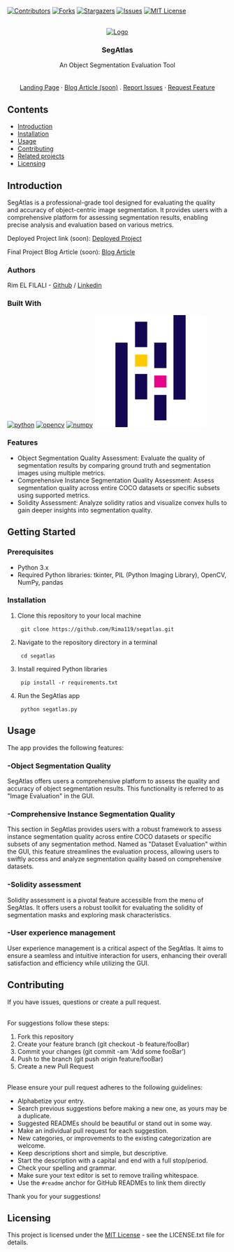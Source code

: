 [![Contributors][contributors-shield]][contributors-url]
[![Forks][forks-shield]][forks-url]
[![Stargazers][stars-shield]][stars-url]
[![Issues][issues-shield]][issues-url]
[![MIT License][license-shield]][license-url]

<br />
<div align="center">
  <a href="https://github.com/Rima119/segatlas/">
    <img src="images/logo.png" alt="Logo" width="300" height="300">
  </a>

  <h3 align="center">SegAtlas</h3></h3>

  <p align="center">
    An Object Segmentation Evaluation Tool
    <br />
    <br />
    <br />
    <a href="https://rima119.github.io/segatlas/">Landing Page</a>
    ·
    <a href="https://rimcode.medium.com/">Blog Article (soon)</a>
    .
    <a href="https://github.com/Rima119/segatlas/issues">Report Issues</a>
    ·
    <a href="https://github.com/Rima119/segatlas/issues">Request Feature</a>
  </p>
</div>


## Contents
- [Introduction](#introduction)
- [Installation](#installation)
- [Usage](#usage)
- [Contributing](#contributing)
- [Related projects](#related-projects)
- [Licensing](#licensing)


## Introduction
SegAtlas is a professional-grade tool designed for evaluating the quality and accuracy of object-centric image segmentation. It provides users with a comprehensive platform for assessing segmentation results, enabling precise analysis and evaluation based on various metrics.

Deployed Project link (soon): [Deployed Project]()

Final Project Blog Article (soon): [Blog Article]()

### Authors

Rim EL FILALI - [Github](https://github.com/Rima119) / [Linkedin](https://www.linkedin.com/in/rim-el-filali-0710a6269/)

### Built With

[![python][python]][python-url]
[![opencv][opencv]][opencv-url]
[![numpy][numpy]][numpy-url]
[![panda][panda]][panda-url]

### Features
- Object Segmentation Quality Assessment: Evaluate the quality of segmentation results by comparing ground truth and segmentation images using multiple metrics.
- Comprehensive Instance Segmentation Quality Assessment: Assess segmentation quality across entire COCO datasets or specific subsets using supported metrics.
- Solidity Assessment: Analyze solidity ratios and visualize convex hulls to gain deeper insights into segmentation quality.

## Getting Started

### Prerequisites

- Python 3.x
- Required Python libraries: tkinter, PIL (Python Imaging Library), OpenCV, NumPy, pandas

### Installation

1. Clone this repository to your local machine
        
        git clone https://github.com/Rima119/segatlas.git
        

2. Navigate to the repository directory in a terminal

        cd segatlas
        

4. Install required Python libraries

        pip install -r requirements.txt
        

5. Run the SegAtlas app

        python segatlas.py
        

## Usage
The app provides the following features:
### -Object Segmentation Quality
SegAtlas offers users a comprehensive platform to assess the quality and accuracy of object segmentation results. 
This functionality is referred to as "Image Evaluation" in the GUI.


### -Comprehensive Instance Segmentation Quality
This section in SegAtlas provides users with a robust framework to assess instance segmentation quality across entire COCO datasets or specific subsets of any segmentation method. 
Named as "Dataset Evaluation" within the GUI, this feature streamlines the evaluation process, allowing users to swiftly access and analyze segmentation quality based on comprehensive datasets.


### -Solidity assessment
Solidity assessment is a pivotal feature accessible from the menu of SegAtlas. It offers users a robust toolkit for evaluating the solidity of segmentation masks and exploring mask characteristics.


### -User experience management
User experience management is a critical aspect of the SegAtlas. It aims to ensure a seamless and intuitive interaction for users, enhancing their overall satisfaction and efficiency while utilizing the GUI. 



## Contributing
If you have issues, questions or create a pull request.

</br>
For suggestions follow these steps:

1. Fork this repository
2. Create your feature branch (git checkout -b feature/fooBar)
3. Commit your changes (git commit -am 'Add some fooBar')
4. Push to the branch (git push origin feature/fooBar)
5. Create a new Pull Request
</br>
Please ensure your pull request adheres to the following guidelines:

- Alphabetize your entry.
- Search previous suggestions before making a new one, as yours may be a duplicate.
- Suggested READMEs should be beautiful or stand out in some way.
- Make an individual pull request for each suggestion.
- New categories, or improvements to the existing categorization are welcome.
- Keep descriptions short and simple, but descriptive.
- Start the description with a capital and end with a full stop/period.
- Check your spelling and grammar.
- Make sure your text editor is set to remove trailing whitespace.
- Use the `#readme` anchor for GitHub READMEs to link them directly

Thank you for your suggestions!


## Licensing
This project is licensed under the [MIT License](https://github.com/Rima119/segatlas/blob/main/LICENSE.txt) - see the LICENSE.txt file for details.



[contributors-shield]: https://img.shields.io/github/contributors/Rima119/segatlas.svg?style=for-the-badge
[contributors-url]: https://github.com/Rima119/segatlas/graphs/contributors
[forks-shield]: https://img.shields.io/github/forks/Rima119/segatlas.svg?style=for-the-badge
[forks-url]: https://github.com/Rima119/segatlas/forks
[stars-shield]: https://img.shields.io/github/stars/Rima119/segatlas.svg?style=for-the-badge
[stars-url]: https://github.com/Rima119/segatlas/stargazers
[issues-shield]: https://img.shields.io/github/issues/Rima119/segatlas.svg?style=for-the-badge
[issues-url]: https://github.com/Rima119/segatlas/issues
[license-shield]: https://img.shields.io/github/license/Rima119/segatlas.svg?style=for-the-badge
[license-url]: https://github.com/Rima119/segatlas/blob/main/LICENSE.txt

[python]: https://www.vectorlogo.zone/logos/python/python-icon.svg
[python-url]: https://python.org
[opencv]: https://www.vectorlogo.zone/logos/opencv/opencv-icon.svg
[opencv-url]: https://opencv.org
[numpy]: https://www.vectorlogo.zone/logos/numpy/numpy-icon.svg
[numpy-url]: https://numpy.org/
[panda]: https://raw.githubusercontent.com/devicons/devicon/2ae2a900d2f041da66e950e4d48052658d850630/icons/pandas/pandas-original.svg
[panda-url]: https://pandas.pydata.org/
